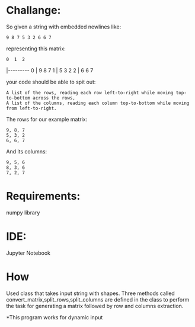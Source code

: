 
# Challange:

So given a string with embedded newlines like:

    9 8 7 5 3 2 6 6 7

representing this matrix:

    0  1  2
  |---------
0 | 9  8  7
1 | 5  3  2
2 | 6  6  7

your code should be able to spit out:

    A list of the rows, reading each row left-to-right while moving top-to-bottom across the rows,
    A list of the columns, reading each column top-to-bottom while moving from left-to-right.

The rows for our example matrix:

    9, 8, 7
    5, 3, 2
    6, 6, 7

And its columns:

    9, 5, 6
    8, 3, 6
    7, 2, 7

# Requirements:

numpy library

# IDE:

Jupyter Notebook


# How

Used class that takes input string with shapes. Three methods called convert_matrix,split_rows,split_columns are defined in the class to perform the task for generating a matrix followed by row and columns extraction.

*This program works for dynamic input


